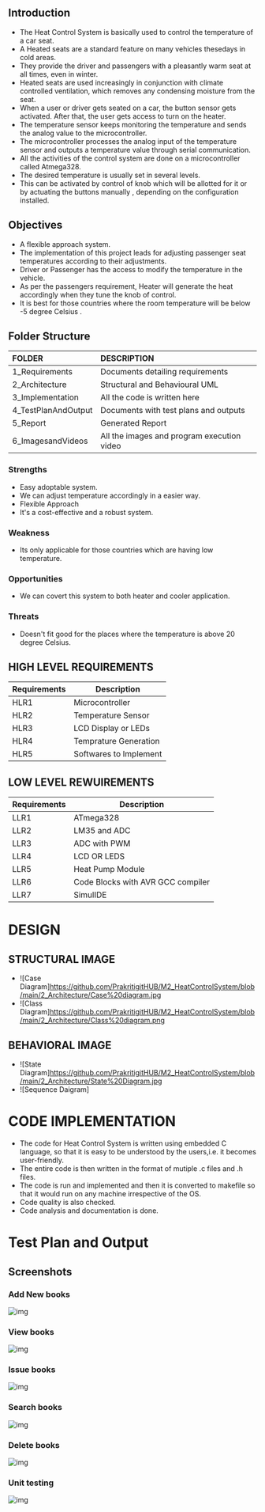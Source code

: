 ## Introduction
* The Heat Control System is basically used to control the temperature of a car seat. 
* A Heated seats are a standard feature on many vehicles thesedays in cold areas. 
* They provide the driver and passengers with a pleasantly warm seat at all times, even in winter.
* Heated seats are used increasingly in conjunction with climate controlled ventilation, which removes any condensing moisture from the seat.
* When a user or driver gets seated on a car, the button sensor gets activated. After that, the user gets access to turn on the heater. 
* The temperature sensor keeps monitoring the temperature and sends the analog value to the microcontroller.
* The microcontroller processes the analog input of the temperature sensor and outputs a temperature value through serial communication.
* All the activities of the control system are done on a microcontroller called Atmega328.
* The desired temperature is usually set in several levels.
* This can be activated by control of knob which will be allotted for it or by actuating the buttons manually , depending on the configuration installed. 


 ## Objectives

* A flexible approach system.
* The implementation of this project leads for adjusting passenger seat temperatures according to their adjustments.
* Driver or Passenger has the access to modify the temperature in the vehicle.
* As per the passengers requirement, Heater will generate the heat accordingly when they tune the knob of control.
* It is best for those countries where the room temperature will be below -5 degree Celsius .


## Folder Structure

|FOLDER|DESCRIPTION|
|:-----|:----------|
|1_Requirements|Documents detailing requirements|
|2_Architecture|Structural and Behavioural UML|
|3_Implementation|All the code is written here|
|4_TestPlanAndOutput|Documents with test plans and outputs|
|5_Report|Generated Report|
|6_ImagesandVideos|All the images and program execution video|


### Strengths

* Easy adoptable system.
* We can adjust temperature accordingly in a easier way.
* Flexible Approach
* It's a cost-effective and a robust system.

### Weakness

* Its only applicable for those countries which are having low temperature.

### Opportunities

* We can covert this system to both heater and cooler application.

### Threats

* Doesn't fit good for the places where the temperature is above 20 degree Celsius.


## HIGH LEVEL REQUIREMENTS

| **Requirements** | **Description** |
| --- | --- |
| HLR1 | Microcontroller |
| HLR2 | Temperature Sensor |
| HLR3 | LCD Display or LEDs |
| HLR4 | Temprature Generation |
| HLR5 | Softwares to Implement |

## LOW LEVEL REWUIREMENTS

| **Requirements** | **Description** |
| --- | --- |
| LLR1 | ATmega328 |
| LLR2 | LM35 and ADC |
| LLR3 | ADC with PWM |
| LLR4 | LCD OR LEDS |
| LLR5 | Heat Pump Module |
| LLR6 | Code Blocks with AVR GCC compiler |
| LLR7 | SimulIDE |


# DESIGN

## STRUCTURAL IMAGE
* ![Case Diagram]https://github.com/PrakritigitHUB/M2_HeatControlSystem/blob/main/2_Architecture/Case%20diagram.jpg
* ![Class Diagram]https://github.com/PrakritigitHUB/M2_HeatControlSystem/blob/main/2_Architecture/Class%20diagram.png

## BEHAVIORAL IMAGE
* ![State Diagram]https://github.com/PrakritigitHUB/M2_HeatControlSystem/blob/main/2_Architecture/State%20Diagram.jpg
* ![Sequence Daigram]


# CODE IMPLEMENTATION
* The code for Heat Control System is written using embedded C language, so that it is easy to be understood by the users,i.e. it becomes user-friendly.
* The entire code is then written in the format of mutiple .c files and .h files.
* The code is run and implemented and then it is converted to makefile so that it would run on any machine irrespective of the OS.
* Code quality is also checked.
* Code analysis and documentation is done.



# Test Plan and Output

## Screenshots

### Add New books
![img](https://github.com/PrakritigitHUB/M1_LibraryManagementSystem/blob/main/6_Images/addbook.png)

### View books
![img](https://github.com/PrakritigitHUB/M1_LibraryManagementSystem/blob/main/6_Images/viewbooks.png)

### Issue books
![img](https://github.com/PrakritigitHUB/M1_LibraryManagementSystem/blob/main/6_Images/issuebook.png)

### Search books
![img](https://github.com/PrakritigitHUB/M1_LibraryManagementSystem/blob/main/6_Images/searchbook.png)

### Delete books
![img](https://github.com/PrakritigitHUB/M1_LibraryManagementSystem/blob/main/6_Images/deletebook.png)

### Unit testing
![img](https://github.com/PrakritigitHUB/M1_LibraryManagementSystem/blob/main/6_Images/unittest.png)

